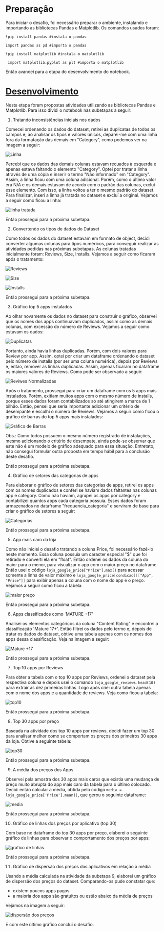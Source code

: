 # Preparação

Para iniciar o desafio, foi necessário preparar o ambiente, instalando e importando as bibliotecas Pandas e Matplotlib. Os comandos usados foram:

``` !pip install pandas #instala o pandas ``` 

``` import pandas as pd #importa o pandas ```

``` !pip install matplotlib #instala o matplotlib ```

``` import matplotlib.pyplot as plt #importa o matplotlib```

Então avancei para a etapa do desenvolvimento do notebook.

# [Desenvolvimento](desafio_sprint-3.ipynb)

Nesta etapa foram propostas atividades utilizando as bibliotecas Pandas e Matplotlib. Para isso dividi o notebook nas subetapas a seguir:

1. Tratando inconsistências iniciais nos dados

Comecei ordenando os dados do dataset, retirei as duplicatas de todos os campos e, ao analisar os tipos e valores únicos, deparei-me com uma linha fora da formatação das demais em "Category", como podemos ver na imagem a seguir:

![Linha](../Evidencias/category.png)

Percebi que os dados das demais colunas estavam recuados à esquerda e apenas estava faltando o elemento "Category". Optei por tratar a linha através de uma cópia e inserir o termo "Não informado" em "Category". Assim, a linha ficou com uma coluna adicional. Porém, como o último valor era N/A e os demais estavam de acordo com o padrão das colunas, excluí esse elemento. Com isso, a linha voltou a ter o mesmo padrão do dataset. Para finalizar, inseri a linha já tratada no dataset e excluí a original. Vejamos a seguir como ficou a linha:

![linha tratada](../Evidencias/linha.png)

Então prossegui para a próxima subetapa.

2. Convertendo os tipos de dados do Dataset

Como todos os dados do dataset estavam em formato de object, decidi converter algumas colunas para tipos numéricos, para conseguir realizar as atividades pedidas nas próximas subetapas. As colunas tratadas inicialmente foram: Reviews, Size, Installs. Vejamos a seguir como ficaram após o tratamento:

![Reviews](../Evidencias/reviews.png )

![Size](../Evidencias/size.png)

![Installs](../Evidencias/installs.png)

Então prossegui para a próxima subetapa.

3. Gráfico top 5 apps instalados

Ao olhar novamente os dados no dataset para construir o gráfico, observei que os nomes dos apps continuavam duplicados, assim como as demais colunas, com excessão do número de Reviews.  Vejamos a seguir como estavam os dados:

![Duplicatas](../Evidencias/reviews1.png)

 Portanto, ainda havia linhas duplicadas. Porém, com dois valores para Review por app. Assim, optei por criar um dataframe ordenando o dataset pelo número de installs (por ser uma coluna numérica), depois por Reviews e, então, remover as linhas duplicadas. Assim, apenas ficaram no dataframe os maiores valores de Reviews. Como pode ser observado a seguir:

![Reviwes Normalizadas](../Evidencias/reviews2.png)

Após o tratamento, prossegui para criar um dataframe com  os 5 apps mais instalados. Porém, exitiam muitos apps com o mesmo número de installs, porque esses dados foram contabilizados só até atingirem a marca de 1 bilhão. Então, pensei que seria importante adicionar um critério de desempante e escolhi o número de Reviews. Vejamos a seguir como ficou o gráfico de barras do top 5 apps mais instalados:

![Gráfico de Barras](../Evidencias/top5installs.png)

Obs.: Como todos possuem o mesmo número registrado de instalações, mesmo adicionando o critério de desempate, ainda pode-se observar que este não é um modelo de gráfico adequado para essa situação. Entretato, não consegui formular outra proposta em tempo hábil para a conclusão deste desafio.

Então prossegui para a próxima subetapa.

4. Gráfico de setores das categorias de apps

Para elaborar o gráfico de setores das categorias de apps, retirei os apps com os nomes duplicados e conferi se haviam dados faltantes nas colunas app e category. Como não haviam, agrupei os apps por category e contabilizei quantos apps cada categoria possuia. Esses dados foram armazenados no dataframe "frequencia_categoria" e serviram de base para criar o gráfico de setores a seguir:

![Categorias](../Evidencias/apps_por_categoria.png)

Então prossegui para a próxima subetapa.

5. App mais caro da loja

Como não iniciei o desafio tratando a coluna Price, foi necessário fazê-lo neste momento. Essa coluna possuia um caracter especial "$" que foi retirado e converti ela em "float". Então ordenei os dados da coluna do maior para o menor, para visualizar o app com o maior preço no dataframe. Então usei o código ```loja_google_price["Price"].max()``` para acessar somente a linha de valor máximo e ```loja_google_price[condicao][["App", "Price"]]``` para exibir apenas a coluna com o nome do app e o preço. Vejamos a seguir como ficou a tabela:

![maior preço](../Evidencias/preço.png)

Então prossegui para a próxima subetapa.

6. Apps classificados como 'MATURE +17'

Analisei os elementos categóricos da coluna "Content Rating" e encontrei a classificação 'Mature 17+'. Então filtrei os dados pelo termo e, depois de tratar os dados do dataset, obtive uma tabela apenas com os nomes dos apps dessa classificação. Veja na imagem a seguir:

![Mature +17](../Evidencias/mature.png)

Então prossegui para a próxima subetapa.

7. Top 10 apps por Reviews

Para obter a tabela com o top 10 apps por Reviews, ordenei o dataset pela respectiva coluna e depois usei o comando ``` loja_google_reviews.head(10) ``` para extrair as dez primeiras linhas. Logo após criei outra tabela apenas com o nome dos apps e a quantidade de reviews. Veja como ficou a tabela:

![top10](../Evidencias/top10reviews.png)

Então prossegui para a próxima subetapa.

8. Top 30 apps por preço

Baseada na atividade dos top 10 apps por reviews, decidi fazer um top 30 para analisar melhor como se comportam os preços dos primeiros 30 apps da loja. Obtive a seguinte tabela:

![top30](../Evidencias/top30price.png)

Então prossegui para a próxima subetapa.

9. A média dos preços dos Apps

Observei pela amostra dos 30 apps mais caros que existia uma mudança de preço muito abrupta do app mais caro da tabela para o último colocado. Decidi então calcular a média, obtida pelo código ```media = loja_google_price['Price'].mean()```, que gerou o seguinte dataframe:

![media](../Evidencias/mediaprice.png)

Então prossegui para a próxima subetapa.

10. Gráfico de linhas dos preços por aplicativo (top 30)

Com base no dataframe do top 30 apps por preço, elaborei o seguinte gráfico de linhas para observar o comportamento dos preços por apps:

![grafico de linhas](../Evidencias/graficolinhas.png)

Então prossegui para a próxima subetapa.

11. Gráfico de dispersão dos preços dos aplicativos em relação à média 

Usando a média calculada na atividade da subetapa 9, elaborei um gráfico de dispersão dos preços do dataset. Comparando-os pude constatar que:
- existem poucos apps pagos
- a maioria dos apps são gratuitos ou estão abaixo da média de preços

Vejamos na imagem a seguir:

![dispersão dos preços](../Evidencias/dispersao.png)

E com este último gráfico concluí o desafio.